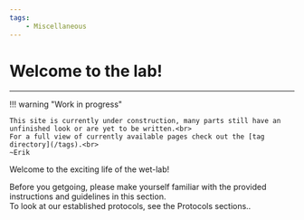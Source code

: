 ```yaml
---
tags:
    - Miscellaneous
---
```


# Welcome to the lab!

---

!!! warning "Work in progress"

    This site is currently under construction, many parts still have an unfinished look or are yet to be written.<br>
    For a full view of currently available pages check out the [tag directory](/tags).<br>
    ~Erik

Welcome to the exciting life of the wet-lab!

Before you getgoing, please make yourself familiar with the provided instructions and guidelines in this section. <br>
To look at our established protocols, see the Protocols sections..
